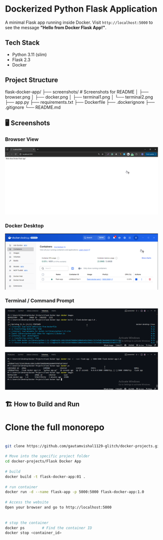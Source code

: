 # Dockerized Python Flask Application

A minimal Flask app running inside Docker. Visit `http://localhost:5000` to see the message **"Hello from Docker Flask App!"**.

## Tech Stack
- Python 3.11 (slim)
- Flask 2.3
- Docker

## Project Structure

flask-docker-app/
├── screenshots/           # Screenshots for README
│   ├── browser.png
│   ├── docker.png
│   ├── terminal1.png
│   └── terminal2.png
├── app.py
├── requirements.txt
├── Dockerfile
├── .dockerignore
├── .gitignore
└── README.md

## 🖥️ Screenshots

### Browser View

![Browser](screenshots/browser.png)

### Docker Desktop

![Docker](screenshots/docker.png)

### Terminal / Command Prompt

![Terminal](screenshots/terminal1.png)


![Terminal](screenshots/terminal2.png)

## 🏗️ How to Build and Run

# Clone the full monorepo

```bash

git clone https://github.com/gautamvishal1129-glitch/docker-projects.git

# Move into the specific project folder
cd docker-projects/Flask Docker App

# build
docker build -t flask-docker-app:01 .

# run container
docker run -d --name flask-app -p 5000:5000 flask-docker-app:1.0

# Access the website
Open your browser and go to http://localhost:5000


# stop the container
docker ps        # Find the container ID
docker stop <container_id>
```


